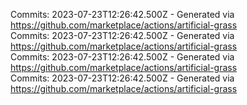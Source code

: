 Commits: 2023-07-23T12:26:42.500Z - Generated via https://github.com/marketplace/actions/artificial-grass
<br>
Commits: 2023-07-23T12:26:42.500Z - Generated via https://github.com/marketplace/actions/artificial-grass
<br>
Commits: 2023-07-23T12:26:42.500Z - Generated via https://github.com/marketplace/actions/artificial-grass
<br>
Commits: 2023-07-23T12:26:42.500Z - Generated via https://github.com/marketplace/actions/artificial-grass
<br>
